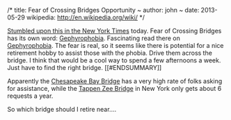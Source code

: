 /*
title: Fear of Crossing Bridges Opportunity
~
author: john
~
date: 2013-05-29
wikipedia: http://en.wikipedia.org/wiki/
*/

[Stumbled upon this in the New York Times](http://www.nytimes.com/2013/05/27/us/service-aids-fearful-drivers-across-the-chesapeake.html?pagewanted=all&_r=0) today.  Fear of Crossing Bridges has its own word: [Gephyrophobia](%wikipedia%Gephyrophobia).  Fascinating read there on [Gephyrophobia](%wikipedia%Gephyrophobia).  The fear is real, so it seems like there is potential for a nice retirement hobby to assist those with the phobia.  Drive them across the bridge.  I think that would be a cool way to spend a few afternoons a week.  Just have to find the right bridge.
[[#ENDSUMMARY]]

Apparently the [Chesapeake Bay Bridge](http://http://www.baybridge.maryland.gov/) has a very high rate of folks asking for assistance, while the [Tappen Zee Bridge](http://en.structurae.de/structures/data/index.cfm?ID=s0000535) in New York only gets about 6 requests a year.

So which bridge should I retire near....
